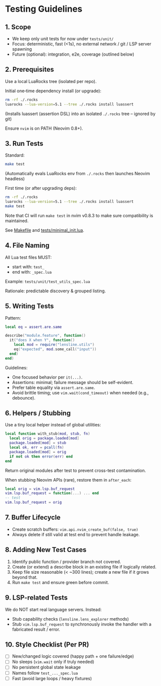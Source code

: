 # Testing Guidelines

## 1. Scope
- We keep only unit tests for now under `tests/unit/`
- Focus: deterministic, fast (<1s), no external network / git / LSP server spawning
- Future (optional): integration, e2e, coverage (outlined below)

## 2. Prerequisites
Use a local LuaRocks tree (isolated per repo).

Initial one‑time dependency install (or upgrade):
```bash
rm -rf ./.rocks
luarocks --lua-version=5.1 --tree ./.rocks install luassert
```
(Installs luassert (assertion DSL) into an isolated `./.rocks` tree – ignored by git)

Ensure `nvim` is on PATH (Neovim 0.8+).

## 3. Run Tests
Standard:
```bash
make test
```
(Automatically evals LuaRocks env from `./.rocks` then launches Neovim headless)

First time (or after upgrading deps):
```bash
rm -rf ./.rocks
luarocks --lua-version=5.1 --tree ./.rocks install luassert
make test
```

Note that CI will run `make test` in nvim v0.8.3 to make sure compatibility is maintained.

See [Makefile](Makefile:1) and [tests/minimal_init.lua](tests/minimal_init.lua:1).

## 4. File Naming
All Lua test files MUST:
- start with: `test_`
- end with: `_spec.lua`

Example: `tests/unit/test_utils_spec.lua`

Rationale: predictable discovery & grouped listing.

## 5. Writing Tests
Pattern:
```lua
local eq = assert.are.same

describe("module.feature", function()
  it("does X when Y", function()
    local mod = require("lensline.utils")
    eq("expected", mod.some_call("input"))
  end)
end)
```

Guidelines:
- One focused behavior per `it(...)`.
- Assertions: minimal; failure message should be self-evident.
- Prefer table equality via `assert.are.same`.
- Avoid brittle timing; use `vim.wait(cond_timeout)` when needed (e.g., debounce).

## 6. Helpers / Stubbing
Use a tiny local helper instead of global utilities:
```lua
local function with_stub(mod, stub, fn)
  local orig = package.loaded[mod]
  package.loaded[mod] = stub
  local ok, err = pcall(fn)
  package.loaded[mod] = orig
  if not ok then error(err) end
end
```
Return original modules after test to prevent cross-test contamination.

When stubbing Neovim APIs (rare), restore them in `after_each`:
```lua
local orig = vim.lsp.buf_request
vim.lsp.buf_request = function(...) ... end
-- test
vim.lsp.buf_request = orig
```

## 7. Buffer Lifecycle
- Create scratch buffers: `vim.api.nvim_create_buf(false, true)`
- Always delete if still valid at test end to prevent handle leakage.

## 8. Adding New Test Cases
1. Identify public function / provider branch not covered.
2. Create (or extend) a describe block in an existing file if logically related.
3. Keep file size reasonable (< ~300 lines); create a new file if it grows beyond that.
4. Run `make test` and ensure green before commit.

## 9. LSP-related Tests
We do NOT start real language servers. Instead:
- Stub capability checks (`lensline.lens_explorer` methods)
- Stub `vim.lsp.buf_request` to synchronously invoke the handler with a fabricated result / error.

## 10. Style Checklist (Per PR)
- [ ] New/changed logic covered (happy path + one failure/edge)
- [ ] No sleeps (`vim.wait` only if truly needed)
- [ ] No persistent global state leakage
- [ ] Names follow `test_..._spec.lua`
- [ ] Fast (avoid large loops / heavy fixtures)
